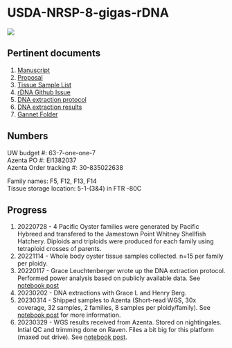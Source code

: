 # USDA-NRSP-8-gigas-rDNA

![](https://www.cell.com/cms/attachment/33a2524e-339f-4277-b056-39610d586d1f/gr3.jpg)

## Pertinent documents
1. [Manuscript]()
2. [Proposal](https://github.com/mattgeorgephd/USDA-NRSP-8-gigas-rDNA/blob/939c3271038ea9007e09eb1bd4ca4151e1636aad/proposal/George-NRSP8_2022.pdf)
3. [Tissue Sample List](https://github.com/mattgeorgephd/USDA-NRSP-8-gigas-rDNA/blob/f83756e93d4fb7ebf40c31b2095f9e4749f7cff3/morphometrics/morphometrics.xlsx)
4. [rDNA Github Issue](https://github.com/RobertsLab/resources/issues/1304)
5. [DNA extraction protocol](https://docs.google.com/document/d/1_qi5NZfPaGzD9gh-u01s8uGYy2OMPolZeltc9XMIE9M/edit?usp=sharing)
6. [DNA extraction results](https://docs.google.com/spreadsheets/d/1mT-RngtGx3yUCDWR5lFlwokGhHqkjkrOQ7xhuaMOPes/edit?usp=sharing)
7. [Gannet Folder](https://gannet.fish.washington.edu/panopea/USDA-NRSP-8-gigas-rDNA/)

## Numbers
UW budget #: 63-7-one-one-7 <br>
Azenta PO #: EI1382037 <br>
Azenta Order tracking #: 30-835022638

Family names: F5, F12, F13, F14 <br>
Tissue storage location: 5-1-(3&4) in FTR -80C

## Progress
1. 20220728 - 4 Pacific Oyster families were generated by Pacific Hybreed and transfered to the Jamestown Point Whitney Shellfish Hatchery. Diploids and triploids were produced for each family using tetraploid crosses of parents. 
2. 20221114 - Whole body oyster tissue samples collected. n=15 per family per ploidy.
3. 20220117 - Grace Leuchtenberger wrote up the DNA extraction protocol. Performed power analysis based on publicly available data. See [notebook post](https://mattgeorgephd.github.io/USDA-NRSP-8-gigas-rDNA-analysis-1/)
5. 20230202 - DNA extractions with Grace L and Henry Berg.
6. 20230314 - Shipped samples to Azenta (Short-read WGS, 30x coverage, 32 samples, 2 families, 8 samples per ploidy/family). See [notebook post](https://mattgeorgephd.github.io/USDA-NRSP-8-gigas-rDNA-analysis-2/) for more information.
8. 20230329 - WGS results received from Azenta. Stored on nightingales. Intial QC and trimming done on Raven. Files a bit big for this platform (maxed out drive). See [notebook post](https://mattgeorgephd.github.io/USDA-NRSP-8-gigas-rDNA-analysis-2/).
